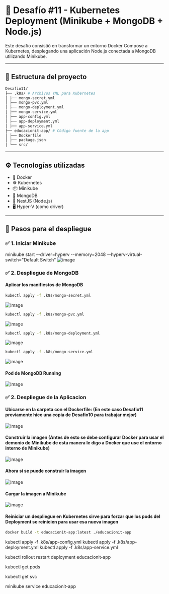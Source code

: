# 🚀 Desafío #11 - Kubernetes Deployment (Minikube + MongoDB + Node.js)

Este desafío consistió en transformar un entorno Docker Compose a Kubernetes, desplegando una aplicación Node.js conectada a MongoDB utilizando Minikube.

---

## 📁 Estructura del proyecto

```bash
Desafio11/
├── .k8s/ # Archivos YML para Kubernetes
│ ├── mongo-secret.yml
│ ├── mongo-pvc.yml
│ ├── mongo-deployment.yml
│ ├── mongo-service.yml
│ ├── app-config.yml
│ ├── app-deployment.yml
│ ├── app-service.yml
├── educacionit-app/ # Código fuente de la app
│ ├── Dockerfile
│ ├── package.json
│ └── src/
```
---

## ⚙️ Tecnologías utilizadas

- 🐳 Docker
- ☸️ Kubernetes
- 📦 Minikube
- 🐘 MongoDB
- 🧠 NestJS (Node.js)
- 🖥️ Hyper-V (como driver)

---

## 🔄 Pasos para el despliegue

### ✅ 1. Iniciar Minikube

minikube start --driver=hyperv --memory=2048 --hyperv-virtual-switch="Default Switch"
![image](https://github.com/user-attachments/assets/3f6acbd4-beef-4475-bb4e-1989127e4e1a)


### ✅ 2. Despliegue de MongoDB
#### Aplicar los manifiestos de MongoDB

```bash
kubectl apply -f .k8s/mongo-secret.yml
```
![image](https://github.com/user-attachments/assets/a74e5346-c139-4d46-8edb-e3b4e1cd90df)

```bash
kubectl apply -f .k8s/mongo-pvc.yml
```
![image](https://github.com/user-attachments/assets/f0919dbe-3909-422f-82a2-52dcfd6fa695)

```bash
kubectl apply -f .k8s/mongo-deployment.yml
```
![image](https://github.com/user-attachments/assets/b35518c5-d7b9-4e8d-a1f8-4952c2152ed9)

```bash
kubectl apply -f .k8s/mongo-service.yml
```
![image](https://github.com/user-attachments/assets/e1cd67ec-9147-472a-af22-163fc429c5e6)

#### Pod de MongoDB Running

![image](https://github.com/user-attachments/assets/9f403adc-02ab-4fbb-8809-3626e36045cc)

### ✅ 2. Despliegue de la Aplicacion
#### Ubicarse en la carpeta con el Dockerfile: (En este caso Desafio11 previamente hice una copia de Desafio10 para trabajar mejor)

![image](https://github.com/user-attachments/assets/b430ae6b-0974-499f-b8ce-aad30ec6758f)

#### Construir la imagen (Antes de esto se debe configurar Docker para usar el demonio de Minikube de esta manera le digo a Docker que use el entorno interno de Minikube)

![image](https://github.com/user-attachments/assets/a4307653-e5ff-43ee-9d90-522d3b1aedf4)

#### Ahora si se puede construir la imagen

![image](https://github.com/user-attachments/assets/c480df1e-f1f3-432f-8fae-90bcb02b59f8)

#### Cargar la imagen a Minikube

![image](https://github.com/user-attachments/assets/ecc7543e-ffcf-4285-b158-83364e7f2378)

#### Reiniciar un despliegue en Kubernetes sirve para forzar que los pods del Deployment se reinicien para usar esa nueva imagen

```bash
docker build -t educacionit-app:latest ./educacionit-app
```


kubectl apply -f .k8s/app-config.yml
kubectl apply -f .k8s/app-deployment.yml
kubectl apply -f .k8s/app-service.yml


kubectl rollout restart deployment educacionit-app

kubectl get pods

kubectl get svc

minikube service educacionit-app

